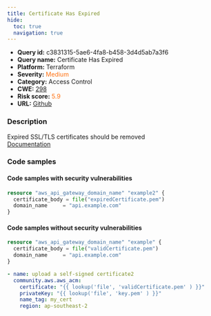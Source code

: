 ```yaml
---
title: Certificate Has Expired
hide:
  toc: true
  navigation: true
---
```


<style>
  .highlight .hll {
    background-color: #ff171742;
  }
  .md-content {
    max-width: 1100px;
    margin: 0 auto;
  }
</style>

-   **Query id:** c3831315-5ae6-4fa8-b458-3d4d5ab7a3f6
-   **Query name:** Certificate Has Expired
-   **Platform:** Terraform
-   **Severity:** <span style="color:#ff7213">Medium</span>
-   **Category:** Access Control
-   **CWE:** <a href="https://cwe.mitre.org/data/definitions/298.html" onclick="newWindowOpenerSafe(event, 'https://cwe.mitre.org/data/definitions/298.html')">298</a>
-   **Risk score:** <span style="color:#ff7213">5.9</span>
-   **URL:** [Github](https://github.com/Checkmarx/kics/tree/master/assets/queries/terraform/aws/certificate_has_expired)

### Description
Expired SSL/TLS certificates should be removed<br>
[Documentation](https://registry.terraform.io/providers/hashicorp/aws/latest/docs/resources/api_gateway_rest_api)

### Code samples
#### Code samples with security vulnerabilities
```tf title="Positive test num. 1 - tf file" hl_lines="2"
resource "aws_api_gateway_domain_name" "example2" {
  certificate_body = file("expiredCertificate.pem")
  domain_name     = "api.example.com"
}


```


#### Code samples without security vulnerabilities
```tf title="Negative test num. 1 - tf file"
resource "aws_api_gateway_domain_name" "example" {
  certificate_body = file("validCertificate.pem")
  domain_name     = "api.example.com"
}


```
```yaml title="Negative test num. 2 - yaml file"
- name: upload a self-signed certificate2
  community.aws.aws_acm:
    certificate: "{{ lookup('file', 'validCertificate.pem' ) }}"
    privateKey: "{{ lookup('file', 'key.pem' ) }}"
    name_tag: my_cert
    region: ap-southeast-2

```

